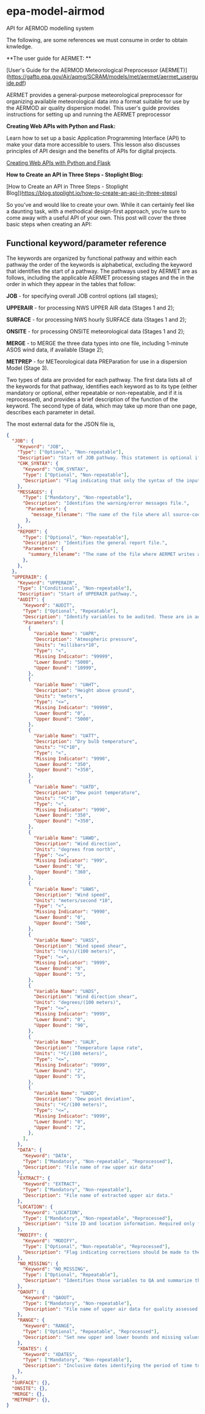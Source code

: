 # epa-model-airmod

API for AERMOD modelling system

The following, are some references we must consume in order to obtain knwledge.

**The user guide for AERMET: **

[User's Guide for the AERMOD Meteorological Preprocessor (AERMET)] (https://gaftp.epa.gov/Air/aqmg/SCRAM/models/met/aermet/aermet_userguide.pdf)

AERMET provides a general-purpose meteorological preprocessor for organizing
available meteorological data into a format suitable for use by the AERMOD air quality
dispersion model. This user's guide provides instructions for setting up and running the
AERMET preprocessor

**Creating Web APIs with Python and Flask:**

Learn how to set up a basic Application Programming Interface (API) to make your data more accessible to users. This lesson also discusses principles of API design and the benefits of APIs for digital projects.

[Creating Web APIs with Python and Flask](https://programminghistorian.org/en/lessons/creating-apis-with-python-and-flask)

**How to Create an API in Three Steps - Stoplight Blog:**

[How to Create an API in Three Steps - Stoplight Blog])https://blog.stoplight.io/how-to-create-an-api-in-three-steps)

So you’ve  and would like to create your own. While it can certainly feel like a daunting task, with a methodical design-first approach, you’re sure to come away with a useful API of your own. This post will cover the three basic steps when creating an API:

## Functional keyword/parameter reference

The keywords are organized by functional pathway and
within each pathway the order of the keywords is alphabetical, excluding the keyword that
identifies the start of a pathway. The pathways used by AERMET are as follows, including the
applicable AERMET processing stages and the in the order in which they appear in the tables
that follow:

**JOB** - for specifying overall JOB control options (all stages);

**UPPERAIR** - for processing NWS UPPER AIR data (Stages 1 and 2);

**SURFACE** - for processing NWS hourly SURFACE data (Stages 1 and 2);

**ONSITE** - for processing ONSITE meteorological data (Stages 1 and 2);

**MERGE** - to MERGE the three data types into one file, including 1-minute ASOS wind data, if available (Stage 2);

**METPREP** - for METeorological data PREParation for use in a dispersion Model (Stage 3).

Two types of data are provided for each pathway. The first data lists all of the
keywords for that pathway, identifies each keyword as to its type (either mandatory or optional,
either repeatable or non-repeatable, and if it is reprocessed), and provides a brief description of
the function of the keyword. The second type of data, which may take up more than one page,
describes each parameter in detail.

The most external data for the JSON file is,

```json
{
  "JOB": {
    "Keyword": "JOB",
    "Type": ["Optional", "Non-repeatable"],
    "Description": "Start of JOB pathway. This statement is optional if the statements associated with this block appear first in the input control file",
    "CHK_SYNTAX": {
      "Keyword": "CHK_SYNTAX",
      "Type": ["Optional", "Non-repeatable"],
      "Description": "Flag indicating that only the syntax of the input statements should be checked for errors, i.e., no data are processed.",
    },
    "MESSAGES": {
      "Type": ["Mandatory", "Non-repeatable"],
      "Description": "Identifies the warning/error messages file.",
       "Parameters": {
         "message_filename": "The name of the file where all source-code-generated messages are written",
       },
    },
    "REPORT": {
      "Type": ["Optional", "Non-repeatable"],
      "Description": "Identifies the general report file.",
      "Parameters": {
        "summary_filename": "The name of the file where AERMET writes a summary of all preprocessor activity for the current run",
      },
    },
  },
  "UPPERAIR": {
    "Keyword": "UPPERAIR",
    "Type": ["Conditional", "Non-repeatable"],
    "Description": "Start of UPPERAIR pathway.",
    "AUDIT": {
      "Keyword": "AUDIT",
      "Type": ["Optional", "Repeatable"],
      "Description": "Identify variables to be audited. These are in addition to any automatically audited variables.",
      "Parameters": [ 
        {
          "Variable Name": "UAPR",
          "Description": "Atmospheric pressure",
          "Units": "millibars*10",
          "Type": "<",
          "Missing Indicator": "99999",
          "Lower Bound": "5000",
          "Upper Bound": "10999",
        },
        {
          "Variable Name": "UAHT",
          "Description": "Height above ground",
          "Units": "meters",
          "Type": "<=",
          "Missing Indicator": "99999",
          "Lower Bound": "0",
          "Upper Bound": "5000",
        },
        {
          "Variable Name": "UATT",
          "Description": "Dry bulb temperature",
          "Units": "ºC*10",
          "Type": "<",
          "Missing Indicator": "9990",
          "Lower Bound": "350",
          "Upper Bound": "+350",
        },
        {
          "Variable Name": "UATD",
          "Description": "Dew point temperature",
          "Units": "ºC*10",
          "Type": "<",
          "Missing Indicator": "9990",
          "Lower Bound": "350",
          "Upper Bound": "+350",
        },
        {
          "Variable Name": "UAWD",
          "Description": "Wind direction",
          "Units": "degrees from north",
          "Type": "<=",
          "Missing Indicator": "999",
          "Lower Bound": "0",
          "Upper Bound": "360",
        },
        {
          "Variable Name": "UAWS",
          "Description": "Wind speed",
          "Units": "meters/second *10",
          "Type": "<",
          "Missing Indicator": "9990",
          "Lower Bound": "0",
          "Upper Bound": "500",
        },
        {
          "Variable Name": "UASS",
          "Description": "Wind speed shear",
          "Units": "(m/s)/(100 meters)",
          "Type": "<=",
          "Missing Indicator": "9999",
          "Lower Bound": "0",
          "Upper Bound": "5",
        },
        {
          "Variable Name": "UADS",
          "Description": "Wind direction shear",
          "Units": "degrees/(100 meters)",
          "Type": "<=",
          "Missing Indicator": "9999",
          "Lower Bound": "0",
          "Upper Bound": "90",
        },
        {
          "Variable Name": "UALR",
          "Description": "Temperature lapse rate",
          "Units": "ºC/(100 meters)",
          "Type": "<=",
          "Missing Indicator": "9999",
          "Lower Bound": "2",
          "Upper Bound": "5",
        },
        {
          "Variable Name": "UADD",
          "Description": "Dew point deviation",
          "Units": "ºC/(100 meters)",
          "Type": "<=",
          "Missing Indicator": "9999",
          "Lower Bound": "0",
          "Upper Bound": "2",
        },
      ],
    },
    "DATA": {
      "Keyword": "DATA",
      "Type": ["Mandatory", "Non-repeatable", "Reprocessed"],
      "Description": "File name of raw upper air data"
    },
    "EXTRACT": {
      "Keyword": "EXTRACT",
      "Type": ["Mandatory", "Non-repeatable"],
      "Description": "File name of extracted upper air data."
    },
    "LOCATION": {
      "Keyword": "LOCATION",
      "Type": ["Mandatory", "Non-repeatable", "Reprocessed"],
      "Description": "Site ID and location information. Required only for extraction processing."
    },
    "MODIFY": {
      "Keyword": "MODIFY",
      "Type": ["Optional", "Non-repeatable", "Reprocessed"],
      "Description": "Flag indicating corrections should be made to the sounding data when extracted. See '5 for a discussion of these corrections."
    },
    "NO_MISSING": {
      "Keyword": "NO_MISSING",
      "Type": ["Optional", "Repeatable"],
      "Description": "Identifies those variables to QA and summarize the messages only; detailed message identifying the violation and date is suppressed."
    },
    "QAOUT": {
      "Keyword": "QAOUT",
      "Type": ["Mandatory", "Non-repeatable"],
      "Description": "File name of upper air data for quality assessed output/merge input."
    },
    "RANGE": {
      "Keyword": "RANGE",
      "Type": ["Optional", "Repeatable", "Reprocessed"],
      "Description": "Set new upper and lower bounds and missing values for QA of the variable listed."
    },
    "XDATES": {
      "Keyword": "XDATES",
      "Type": ["Mandatory", "Non-repeatable"],
      "Description": "Inclusive dates identifying the period of time to extract from the archive data file."
    },
  },
  "SURFACE": {},
  "ONSITE": {},
  "MERGE": {},
  "METPREP": {},
}
```

<!--
=====================================================================
-->
